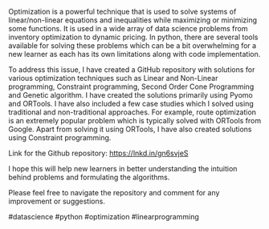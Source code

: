 Optimization is a powerful technique that is used to solve systems of linear/non-linear equations and inequalities while maximizing or minimizing some functions. 
It is used in a wide array of data science problems from inventory optimization to dynamic pricing.
In python, there are several tools available for solving these problems which can be a bit overwhelming for a new learner as each has its own limitations along with code implementation.

To address this issue, I have created a GitHub repository with solutions for various optimization techniques such as Linear and Non-Linear programming, Constraint programming, Second Order Cone Programming and Genetic algorithm. 
I have created the solutions primarily using Pyomo and ORTools. 
I have also included a few case studies which I solved using traditional and non-traditional approaches.  For example, route optimization is an extremely popular problem which is typically solved with ORTools from Google. Apart from solving it using ORTools, I have also created solutions using Constraint programming. 

Link for the Github repository: https://lnkd.in/gn6svjeS

I hope this will help new learners in better understanding the intuition behind problems and formulating the algorithms.

Please feel free to navigate the repository and comment for any improvement or suggestions.

#datascience #python #optimization #linearprogramming
